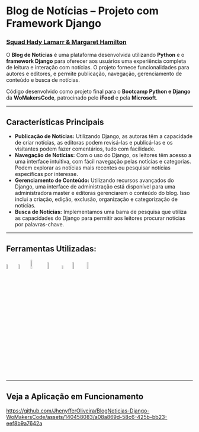 # Blog de Notícias – Projeto com Framework Django
### [Squad Hady Lamarr & Margaret Hamilton](https://github.com/Hedy-Lamarr-e-Margaret-Hamilton)

O **Blog de Notícias** é uma plataforma desenvolvida utilizando **Python** e o **framework Django** para oferecer aos usuários uma experiência completa de leitura e interação com notícias. O projeto fornece funcionalidades para autores e editores, e permite publicação, navegação, gerenciamento de conteúdo e busca de notícias.

Código desenvolvido como projeto final para o **Bootcamp Python e Django** da **WoMakersCode**, patrocinado pelo **iFood** e pela **Microsoft**.

---

## Características Principais

+ **Publicação de Notícias:** Utilizando Django, as autoras têm a capacidade de criar notícias, as editoras podem revisá-las e publicá-las e os visitantes podem fazer comentários, tudo com facilidade.
+ **Navegação de Notícias:** Com o uso do Django, os leitores têm acesso a uma interface intuitiva, com fácil navegação pelas notícias e categorias. Podem explorar as notícias mais recentes ou pesquisar notícias específicas por interesse.
+ **Gerenciamento de Conteúdo:** Utilizando recursos avançados do Django, uma interface de administração está disponível para uma administradora master e editoras gerenciarem o conteúdo do blog. Isso inclui a criação, edição, exclusão, organização e categorização de notícias.
+ **Busca de Notícias:** Implementamos uma barra de pesquisa que utiliza as capacidades do Django para permitir aos leitores procurar notícias por palavras-chave.

---

## Ferramentas Utilizadas:

<img src= "https://s3.dualstack.us-east-2.amazonaws.com/pythondotorg-assets/media/files/python-logo-only.svg" width="5.8%"/> <img src= "https://static-00.iconduck.com/assets.00/django-icon-1606x2048-lwmw1z73.png" width="5.8%"/> <img src= "https://upload.wikimedia.org/wikipedia/commons/b/b2/Bootstrap_logo.svg" width="8%"/> <img src= "https://upload.wikimedia.org/wikipedia/commons/6/61/HTML5_logo_and_wordmark.svg" width="7%"/> <img src= "https://upload.wikimedia.org/wikipedia/commons/d/d5/CSS3_logo_and_wordmark.svg" width="5%"/> <img src= "https://upload.wikimedia.org/wikipedia/commons/c/c2/GitHub_Invertocat_Logo.svg" width="7%"/> <img src= "https://upload.wikimedia.org/wikipedia/commons/9/97/Sqlite-square-icon.svg" width="7%"/>

---

## Veja a Aplicação em Funcionamento

https://github.com/JhenyfferOliveira/BlogNoticias-Django-WoMakersCode/assets/140458083/a08a869d-58c6-425b-bb23-eef8b9a7642a
